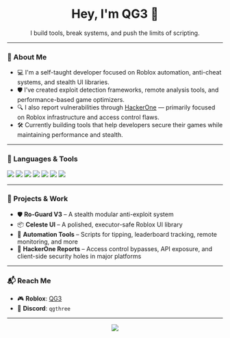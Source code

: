 <h1 align="center">Hey, I'm QG3 👋</h1>
<p align="center">I build tools, break systems, and push the limits of scripting.</p>

---

### 🧠 About Me
- 💻 I'm a self-taught developer focused on Roblox automation, anti-cheat systems, and stealth UI libraries.
- 🛡️ I’ve created exploit detection frameworks, remote analysis tools, and performance-based game optimizers.
- 🔍 I also report vulnerabilities through [HackerOne](https://www.hackerone.com/) — primarily focused on Roblox infrastructure and access control flaws.
- 🛠️ Currently building tools that help developers secure their games while maintaining performance and stealth.

---

### 🧰 Languages & Tools
<p>
  <img src="https://img.shields.io/badge/-Lua-blue?style=flat-square&logo=lua" />
  <img src="https://img.shields.io/badge/-C++-black?style=flat-square&logo=c%2B%2B" />
  <img src="https://img.shields.io/badge/-C-black?style=flat-square&logo=c" />
  <img src="https://img.shields.io/badge/-Python-black?style=flat-square&logo=python" />
  <img src="https://img.shields.io/badge/-JavaScript-black?style=flat-square&logo=javascript" />
  <img src="https://img.shields.io/badge/-HTML5-black?style=flat-square&logo=html5" />
  <img src="https://img.shields.io/badge/-Roblox-black?style=flat-square&logo=roblox" />
</p>

---

### 🔧 Projects & Work
- 🛡️ **Ro-Guard V3** – A stealth modular anti-exploit system
- 📦 **Celeste UI** – A polished, executor-safe Roblox UI library
- 🤖 **Automation Tools** – Scripts for tipping, leaderboard tracking, remote monitoring, and more
- 🐞 **HackerOne Reports** – Access control bypasses, API exposure, and client-side security holes in major platforms

---

### 📬 Reach Me
- 🎮 **Roblox**: [QG3](https://www.roblox.com/users/44948055/profile)
- 💬 **Discord**: `qgthree`

---

<p align="center">
  <img src="https://github-readme-stats.vercel.app/api?username=controlflowguard&show_icons=true&theme=tokyonight" />
</p>
